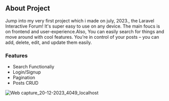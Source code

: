 ## About Project

  Jump into my very first project which i made on july, 2023., the Laravel Interactive Forum! It's super easy to use on any device. The main foucs is on frontend and user-experience.Also, You can easily search for things and move around with cool features. You're in control of your posts – you can add, delete, edit, and update them easily.

### Features
<ul>
<li>Search Functionaliy</li>
<li>Login/Signup </li>
<li>Pagination</li>
<li> Posts CRUD</li>
</ul>

![Web capture_20-12-2023_4049_localhost](https://github.com/Momina169/aitalks.github.io/assets/104770735/48a2dc9b-8d4d-4b3c-842a-cc2d7ad5dbeb)
